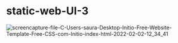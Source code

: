 # static-web-UI-3


![screencapture-file-C-Users-saura-Desktop-Initio-Free-Website-Template-Free-CSS-com-Initio-index-html-2022-02-02-12_34_41](https://user-images.githubusercontent.com/98261745/152111310-0cc18215-328b-456e-94b9-a8ec8c50ad8b.png)
